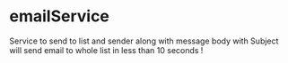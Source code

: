 # emailService
Service to send to list and sender along with message body with Subject will send email to whole list in less than 10 seconds !
